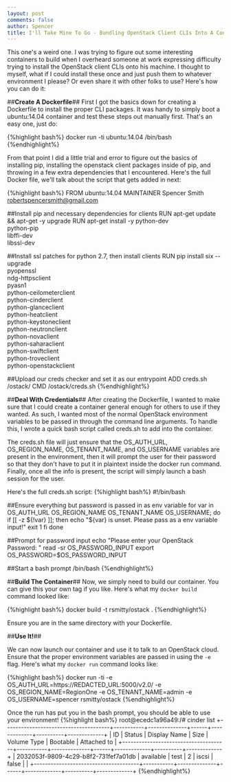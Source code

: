 ```yaml
---
layout: post
comments: false
author: Spencer
title: I'll Take Mine To Go - Bundling OpenStack Client CLIs Into A Container
---
```


This one's a weird one. I was trying to figure out some interesting containers to build when I overheard someone at work expressing difficulty trying to install the OpenStack client CLIs onto his machine. I thought to myself, what if I could install these once and just push them to whatever environment I please? Or even share it with other folks to use? Here's how you can do it:

##**Create A Dockerfile**##
First I got the basics down for creating a Dockerfile to install the proper CLI packages. It was handy to simply boot a ubuntu:14.04 container and test these steps out manually first. That's an easy one, just do:

{%highlight bash%}
docker run -ti ubuntu:14.04 /bin/bash
{%endhighlight%}

From that point I did a little trial and error to figure out the basics of installing pip, installing the openstack client packages inside of pip, and throwing in a few extra dependencies that I encountered. Here's the full Docker file, we'll talk about the script that gets added in next:

{%highlight bash%}
FROM ubuntu:14.04
MAINTAINER Spencer Smith <robertspencersmith@gmail.com>

##Install pip and necessary dependencies for clients
RUN apt-get update && apt-get -y upgrade
RUN apt-get install -y python-dev\
    python-pip\
    libffi-dev\
    libssl-dev

##Install ssl patches for python 2.7, then install clients
RUN pip install six --upgrade\
    pyopenssl\
    ndg-httpsclient\
    pyasn1\
    python-ceilometerclient\
    python-cinderclient\
    python-glanceclient\
    python-heatclient\
    python-keystoneclient\
    python-neutronclient\
    python-novaclient\
    python-saharaclient\
    python-swiftclient\
    python-troveclient\
    python-openstackclient

##Upload our creds checker and set it as our entrypoint
ADD creds.sh /ostack/
CMD /ostack/creds.sh
{%endhighlight%}

##**Deal With Credentials**##
After creating the Dockerfile, I wanted to make sure that I could create a container general enough for others to use if they wanted. As such, I wanted most of the normal OpenStack environment variables to be passed in through the command line arguments. To handle this, I wrote a quick bash script called creds.sh to add into the container.

The creds.sh file will just ensure that the OS_AUTH_URL, OS_REGION_NAME, OS_TENANT_NAME, and OS_USERNAME variables are present in the environment, then it will prompt the user for their password so that they don't have to put it in plaintext inside the docker run command. Finally, once all the info is present, the script will simply launch a bash session for the user.

Here's the full creds.sh script:
{%highlight bash%}
#!/bin/bash

##Ensure everything but password is passed in as env variable
for var in OS_AUTH_URL OS_REGION_NAME OS_TENANT_NAME OS_USERNAME; do
  if [[ -z ${!var} ]]; then
    echo "${var} is unset. Please pass as a env variable input!"
    exit 1
  fi
done

##Prompt for password input
echo "Please enter your OpenStack Password: "
read -sr OS_PASSWORD_INPUT
export OS_PASSWORD=$OS_PASSWORD_INPUT

##Start a bash prompt
/bin/bash
{%endhighlight%}

##**Build The Container**##
Now, we simply need to build our container. You can give this your own tag if you like. Here's what my `docker build` command looked like:

{%highlight bash%}
docker build -t rsmitty/ostack .
{%endhighlight%}

Ensure you are in the same directory with your Dockerfile.

##**Use It!**##

We can now launch our container and use it to talk to an OpenStack cloud. Ensure that the proper environment variables are passed in using the `-e` flag. Here's what my `docker run` command looks like:

{%highlight bash%}
docker run -ti -e OS_AUTH_URL=https://REDACTED_URL:5000/v2.0/ -e OS_REGION_NAME=RegionOne -e OS_TENANT_NAME=admin -e OS_USERNAME=spencer rsmitty/ostack
{%endhighlight%}

Once the run has put you in the bash prompt, you should be able to use your environment!
{%highlight bash%}
root@ecedc1a96a49:/# cinder list
+--------------------------------------+-----------+--------------+------+-------------+----------+-------------+
|                  ID                  |   Status  | Display Name | Size | Volume Type | Bootable | Attached to |
+--------------------------------------+-----------+--------------+------+-------------+----------+-------------+
| 2032053f-9809-4c29-b8f2-731fef7a01db | available |     test     |  2   |    iscsi    |  false   |             |
+--------------------------------------+-----------+--------------+------+-------------+----------+-------------+
{%endhighlight%}





